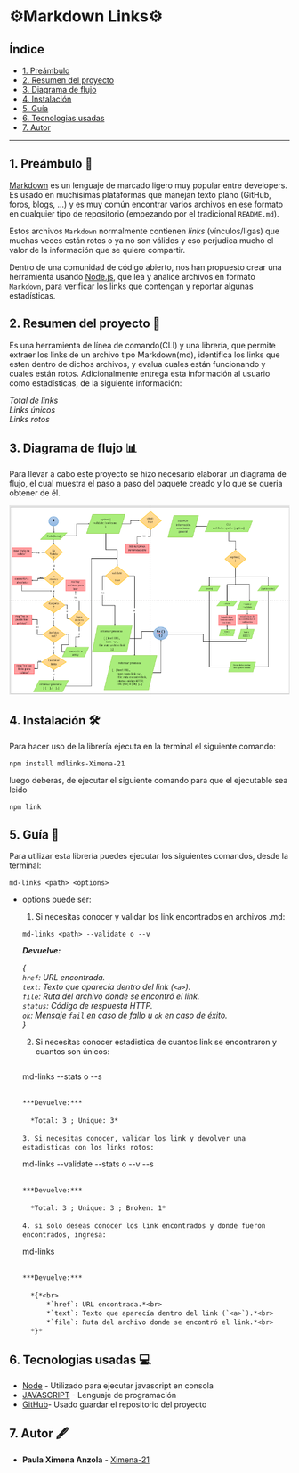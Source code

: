# ⚙️Markdown Links⚙️

## Índice

* [1. Preámbulo](#1-preámbulo)
* [2. Resumen del proyecto](#2-resumen-del-proyecto)
* [3. Diagrama de flujo](#3-diagrama-de-flujo)
* [4. Instalación](#4-instalación)
* [5. Guía](#5-guía)
* [6. Tecnologias usadas](#6-tecnologías-usadas)
* [7. Autor](#7-Autor)
***

## 1. Preámbulo 👀

[Markdown](https://es.wikipedia.org/wiki/Markdown) es un lenguaje de marcado
ligero muy popular entre developers. Es usado en muchísimas plataformas que
manejan texto plano (GitHub, foros, blogs, ...) y es muy común
encontrar varios archivos en ese formato en cualquier tipo de repositorio
(empezando por el tradicional `README.md`).

Estos archivos `Markdown` normalmente contienen _links_ (vínculos/ligas) que
muchas veces están rotos o ya no son válidos y eso perjudica mucho el valor de
la información que se quiere compartir.

Dentro de una comunidad de código abierto, nos han propuesto crear una
herramienta usando [Node.js](https://nodejs.org/), que lea y analice archivos
en formato `Markdown`, para verificar los links que contengan y reportar
algunas estadísticas.

## 2. Resumen del proyecto 📄

Es una herramienta de línea de comando(CLI) y una librería, que permite extraer los links de un archivo tipo Markdown(md), identifica los links que esten dentro de dichos archivos, y evalua cuales están funcionando y cuales están rotos. Adicionalmente entrega esta información al usuario como estadísticas, de la siguiente información:

  *Total de links* <br>
  *Links únicos* <br>
  *Links rotos* <br>

## 3. Diagrama de flujo 📊

Para llevar a  cabo este proyecto se hizo necesario elaborar un diagrama de flujo, el cual muestra el paso a paso del paquete creado y lo que se queria obtener de él.

<img src="flujograma.png" width=700 >


## 4. Instalación 🛠️

Para hacer uso de la librería ejecuta en la terminal el siguiente comando: 
  ```
  npm install mdlinks-Ximena-21
  ```

luego deberas, de ejecutar el siguiente comando para que el ejecutable sea leido
  ```
  npm link
  ```


## 5. Guía 📝 

Para utilizar esta librería puedes ejecutar los siguientes comandos, desde la terminal: 
  ```
 md-links <path> <options>
 ```

- options puede ser:

  1. Si necesitas conocer y validar los link encontrados en archivos .md:
    ```
    md-links <path> --validate o --v
    ```

    ***Devuelve:***

    *{*<br>
        *`href`: URL encontrada.*<br>
        *`text`: Texto que aparecía dentro del link (`<a>`).*<br>
        *`file`: Ruta del archivo donde se encontró el link.*<br>
        *`status`: Código de respuesta HTTP.*<br>
        *`ok`: Mensaje `fail` en caso de fallo u `ok` en caso de éxito.*<br>
    *}*

  2. Si necesitas conocer estadistica de cuantos link  se encontraron y cuantos son únicos:
      ```
    md-links <path> --stats o --s
    ```

    ***Devuelve:***

      *Total: 3 ; Unique: 3*

  3. Si necesitas conocer, validar los link y devolver una estadisticas con los links rotos:
    ```
    md-links <path> --validate --stats o --v --s
    ```

    ***Devuelve:***

      *Total: 3 ; Unique: 3 ; Broken: 1*

  4. si solo deseas conocer los link encontrados y donde fueron encontrados, ingresa:
    ```
    md-links <path>
    ```

    ***Devuelve:***

      *{*<br>
          *`href`: URL encontrada.*<br>
          *`text`: Texto que aparecía dentro del link (`<a>`).*<br>
          *`file`: Ruta del archivo donde se encontró el link.*<br>
      *}*

## 6. Tecnologias usadas 💻
* [Node](https://nodejs.org/es/) - Utilizado para ejecutar javascript en consola
* [JAVASCRIPT](https://developer.mozilla.org/es/docs/Web/JavaScript) - Lenguaje de programación
* [GitHub](https://github.com/)- Usado guardar el repositorio del proyecto

## 7. Autor 🖋️
* **Paula Ximena Anzola** - [Ximena-21](https://github.com/Ximena-21) 
